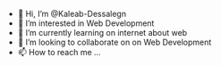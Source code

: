 - 👋 Hi, I’m @Kaleab-Dessalegn
- 👀 I’m interested in Web Development
- 🌱 I’m currently learning on internet about web
- 💞️ I’m looking to collaborate on on Web Development
- 📫 How to reach me ...

<!---
Kaleab-Dessalegn/Kaleab-Dessalegn is a ✨ special ✨ repository because its `README.md` (this file) appears on your GitHub profile.
You can click the Preview link to take a look at your changes.
--->
